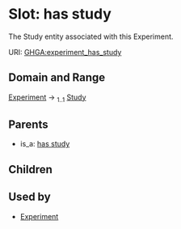 
# Slot: has study


The Study entity associated with this Experiment.

URI: [GHGA:experiment_has_study](https://w3id.org/GHGA/experiment_has_study)


## Domain and Range

[Experiment](Experiment.md) &#8594;  <sub>1..1</sub> [Study](Study.md)

## Parents

 *  is_a: [has study](has_study.md)

## Children


## Used by

 * [Experiment](Experiment.md)
